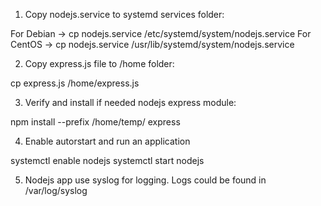 1. Copy nodejs.service to systemd services folder:

For Debian -> cp nodejs.service /etc/systemd/system/nodejs.service
For CentOS -> cp nodejs.service /usr/lib/systemd/system/nodejs.service

2. Copy express.js file to /home folder:

cp express.js /home/express.js

3. Verify and install if needed nodejs express module:

npm install --prefix /home/temp/ express

4. Enable autorstart and run an application

systemctl enable nodejs
systemctl start nodejs


5. Nodejs app use syslog for logging. Logs could be found in /var/log/syslog
